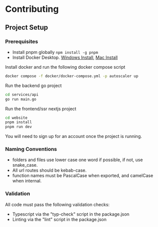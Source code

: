 # Contributing


## Project Setup


### Prerequisites
* Install pnpm globally `npm install -g pnpm`
* Install Docker Desktop. [Windows Install](https://docs.docker.com/desktop/install/windows-install/), [Mac Install](https://docs.docker.com/desktop/install/mac-install/)

Install docker and run the following docker compose script
```bash
docker compose -f docker/docker-compose.yml -p autoscaler up 
```

Run the backend go project
```bash
cd services/api
go run main.go
```

Run the frontend/ssr nextjs project
```bash
cd website
pnpm install
pnpm run dev
```

You will need to sign up for an account once the project is running.


### Naming Conventions


* folders and files use lower case one word if possible, if not, use snake_case.
* All url routes should be kebab-case.
* function names must be PascalCase when exported, and camelCase when internal.

### Validation

All code must pass the following validation checks:
* Typescript via the "typ-check" script in the package.json
* Linting via the "lint" script in the package.json
